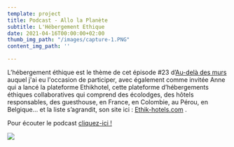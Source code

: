 ```yaml
---
template: project
title: Podcast - Allo la Planète
subtitle: L'Hébergement Ethique
date: 2021-04-16T00:00:00+02:00
thumb_img_path: "/images/capture-1.PNG"
content_img_path: ''

---
```

L’hébergement éthique est le thème de cet épisode #23 d’[Au-delà des murs](https://www.allolaplanete.fr/podcast/lhebergement-ethique/) auquel j'ai eu l'occasion de participer, avec également comme invitée Anne qui a lancé la plateforme Ethikhotel, cette plateforme d’hébergements éthiques collaboratives qui comprend des écolodges, des hôtels responsables, des guesthouse, en France, en Colombie, au Pérou, en Belgique… et la liste s’agrandit, son site ici : [Ethik-hotels.com](https://www.ethik-hotels.com/fr/) .

Pour écouter le podcast [cliquez-ici ! ](https://www.allolaplanete.fr/podcast/lhebergement-ethique/)

![](/images/capture-d-ecran-2021-10-10-102201.png)